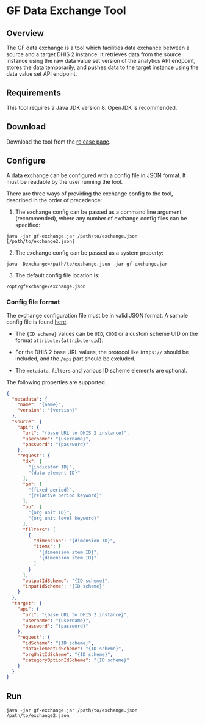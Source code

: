 # GF Data Exchange Tool

## Overview

The GF data exchange is a tool which facilities data exchance between a source and a target DHIS 2 instance. It retrieves data from the source instance using the raw data value set version of the analytics API endpoint, stores the data temporarily, and pushes data to the target instance using the data value set API endpoint.

## Requirements

This tool requires a Java JDK version 8. OpenJDK is recommended.

## Download

Download the tool from the [release page](https://github.com/dhis2/gf-exchange/releases).

## Configure

A data exchange can be configured with a config file in JSON format. It must be readable by the user running the tool.

There are three ways of providing the exchange config to the tool, described in the order of precedence:

1) The exchange config can be passed as a command line argument (recommended), where any number of exchange config files can be specified:

```
java -jar gf-exchange.jar /path/to/exchange.json [/path/to/exchange2.json]
```

2) The exchange config can be passed as a system property:

```
java -Dexchange=/path/to/exchange.json -jar gf-exchange.jar 
```

3) The default config file location is:

```
/opt/gfexchange/exchange.json
```

### Config file format

The exchange configuration file must be in valid JSON format. A sample config file is found [here](config/localhost-play-exchange.json).

* The `{ID scheme}` values can be `UID`, `CODE` or a custom scheme UID on the format `attribute:{attribute-uid}`.

* For the DHIS 2 base URL values, the protocol like `https://` should be included, and the `/api` part should be excluded.

* The `metadata`, `filters` and various ID scheme elements are optional.

The following properties are supported.

```json
{
  "metadata": {
    "name": "{name}",
    "version": "{version}"
  },
  "source": {
    "api": {
      "url": "{base URL to DHIS 2 instance}",
      "username": "{username}",
      "password": "{password}"
    },
    "request": {
      "dx": [
        "{indicator ID}",
        "{data element ID}"
      ],
      "pe": [
        "{fixed period}",
        "{relative period keyword}"
      ],
      "ou": [
        "{org unit ID}",
        "{org unit level keyword}"
      ],
      "filters": [
        {
          "dimension": "{dimension ID}",
          "items": [
            "{dimension item ID}",
            "{dimension item ID}"
          ]
        }
      ],
      "outputIdScheme": "{ID scheme}",
      "inputIdScheme": "{ID scheme}"
    }
  },
  "target": {
    "api": {
      "url": "{base URL to DHIS 2 instance}",
      "username": "{username}",
      "password": "{password}"
    },
    "request": {
      "idScheme": "{ID scheme}",
      "dataElementIdScheme": "{ID scheme}",
      "orgUnitIdScheme": "{ID scheme}",
      "categoryOptionIdScheme": "{ID scheme}"
    }
  }  
}
```

## Run

```
java -jar gf-exchange.jar /path/to/exchange.json /path/to/exchange2.json
```

